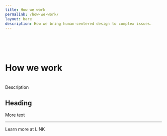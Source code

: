 ```yaml
---
title: How we work
permalink: /how-we-work/
layout: bare
description: How we bring human-centered design to complex issues. 
---
```


<h1 style= "padding-top: 64px; padding-bottom: 18px;"> How we work</h1>

Description

## Heading

More text

---

Learn more at LINK
